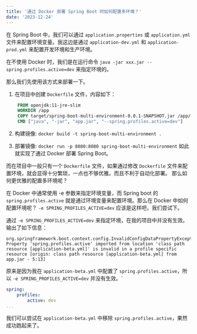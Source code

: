 ```yaml
---
title: '通过 Docker 部署 Spring Boot 时如何配置多环境？'
date: '2023-12-24'
---
```


在 Spring Boot 中，我们可以通过 `application.properties` 或 `application.yml` 文件来配置环境变量。我这边是通过 `application-dev.yml` 和 `application-prod.yml` 来配置开发环境和生产环境。

在不使用 Docker 时，我们是在运行命令 `java -jar xxx.jar --spring.profiles.active=dev` 来指定环境的。

那么我们先使用该方式来部署一下。

1. 在项目中创建 `Dockerfile` 文件，内容如下：

    ```dockerfile
     FROM openjdk:11-jre-slim
     WORKDIR /app
     COPY target/spring-boot-multi-environment-0.0.1-SNAPSHOT.jar /app/app.jar
     CMD ["java", "-jar", "app.jar", "--spring.profiles.active=dev"]
    ```

2. 构建镜像: `docker build -t spring-boot-multi-environment .`
3. 部署镜像: `docker run -p 8080:8080 spring-boot-multi-environment`
如此就实现了通过 Docker 部署 Spring Boot。

而在项目中一般只有一个 `Dockerfile` 文件，如果通过修改 `Dockerfile` 文件来配置环境，就会显得十分繁琐，一点也不够优雅。而且不利于自动化部署。 那么如何更优雅的配置多环境呢？

在 Docker 中通常使用 -e 参数来指定环境变量，而 Spring boot 的`spring.profiles.active` 就是通过环境变量来配置环境。那么在 Docker 中如何配置环境呢？
`-e SPRING_PROFILES_ACTIVE=dev` 应该是这样吧，我们尝试下。

通过 `-e SPRING_PROFILES_ACTIVE=dev` 来指定环境，在我的项目中并没有生效。输出了如下信息：

```log
org.springframework.boot.context.config.InvalidConfigDataPropertyException: Property 'spring.profiles.active' imported from location 'class path resource [application-beta.yml]' is invalid in a profile specific resource [origin: class path resource [application-beta.yml] from app.jar - 5:13]
```

原来是因为我在 `application-beta.yml` 中配置了 `spring.profiles.active`，所以 `-e SPRING_PROFILES_ACTIVE=dev` 并没有生效。`

```yaml
spring:
    profiles:
        active: dev
...
```
我们可以尝试在 `application-beta.yml` 中移除 `spring.profiles.active`，果然成功跑起来了。

